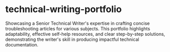# technical-writing-portfolio
Showcasing a Senior Technical Writer's expertise in crafting concise troubleshooting articles for various subjects. This portfolio highlights adaptability, effective self-help resources, and clear step-by-step solutions, demonstrating the writer's skill in producing impactful technical documentation.
